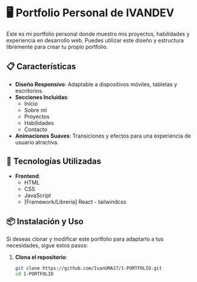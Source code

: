 # 🖥️ Portfolio Personal de IVANDEV

Este es mi portfolio personal donde muestro mis proyectos, habilidades y experiencia en desarrollo web. Puedes utilizar este diseño y estructura libremente para crear tu propio portfolio.

## 📋 Características

- **Diseño Responsivo**: Adaptable a dispositivos móviles, tabletas y escritorios.
- **Secciones Incluidas**:
  - Inicio
  - Sobre mí
  - Proyectos
  - Habilidades
  - Contacto
- **Animaciones Suaves**: Transiciones y efectos para una experiencia de usuario atractiva.

## 🚀 Tecnologías Utilizadas

- **Frontend**:
  - HTML
  - CSS
  - JavaScript
  - [Framework/Librería] React - tailwindcss
## 📦 Instalación y Uso

Si deseas clonar y modificar este portfolio para adaptarlo a tus necesidades, sigue estos pasos:

1. **Clona el repositorio**:
   ```bash
   git clone https://github.com/IvanUMA27/1-PORTFOLIO.git
   cd 1-PORTFOLIO

